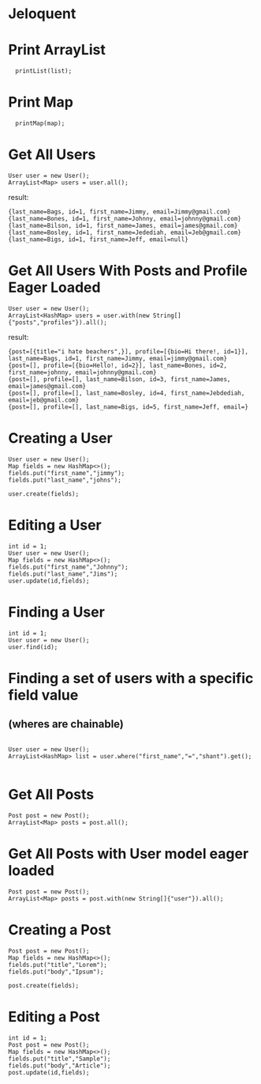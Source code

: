# Jeloquent

# Print ArrayList
```
  printList(list);
```

# Print Map
```
  printMap(map);
```

# Get All Users
```
User user = new User();
ArrayList<Map> users = user.all();
```
result:
```
{last_name=Bags, id=1, first_name=Jimmy, email=Jimmy@gmail.com}
{last_name=Bones, id=1, first_name=Johnny, email=johnny@gmail.com}
{last_name=Bilson, id=1, first_name=James, email=james@gmail.com}
{last_name=Bosley, id=1, first_name=Jedediah, email=Jeb@gmail.com}
{last_name=Bigs, id=1, first_name=Jeff, email=null}
```

# Get All Users With Posts and Profile Eager Loaded
```
User user = new User();
ArrayList<HashMap> users = user.with(new String[]{"posts","profiles"}).all();
```
result:
```
{post=[{title="i hate beachers",}], profile=[{bio=Hi there!, id=1}], last_name=Bags, id=1, first_name=Jimmy, email=jimmy@gmail.com}
{post=[], profile=[{bio=Hello!, id=2}], last_name=Bones, id=2, first_name=johnny, email=johnny@gmail.com}
{post=[], profile=[], last_name=Bilson, id=3, first_name=James, email=james@gmail.com}
{post=[], profile=[], last_name=Bosley, id=4, first_name=Jebdediah, email=jeb@gmail.com}
{post=[], profile=[], last_name=Bigs, id=5, first_name=Jeff, email=}
```

# Creating a User

```
User user = new User();
Map fields = new HashMap<>();
fields.put("first_name","jimmy");
fields.put("last_name","johns");

user.create(fields);

```

# Editing a User
```
int id = 1;
User user = new User();
Map fields = new HashMap<>();
fields.put("first_name","Johnny");
fields.put("last_name","Jims");
user.update(id,fields);
```


# Finding a User
```
int id = 1;
User user = new User();
user.find(id);

```

# Finding a set of users with a specific field value
## (wheres are chainable)
```

User user = new User();
ArrayList<HashMap> list = user.where("first_name","=","shant").get();


```

# Get All Posts
```
Post post = new Post();
ArrayList<Map> posts = post.all();
```

# Get All Posts with User model eager loaded
```
Post post = new Post();
ArrayList<Map> posts = post.with(new String[]{"user"}).all();
```

# Creating a Post

```
Post post = new Post();
Map fields = new HashMap<>();
fields.put("title","Lorem");
fields.put("body","Ipsum");

post.create(fields);

```


# Editing a Post
```
int id = 1;
Post post = new Post();
Map fields = new HashMap<>();
fields.put("title","Sample");
fields.put("body","Article");
post.update(id,fields);
```
